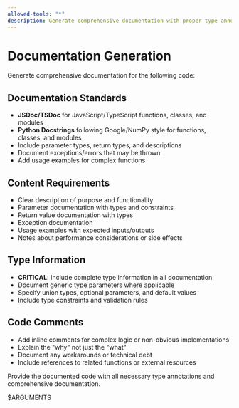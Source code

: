 ```yaml
---
allowed-tools: "*"
description: Generate comprehensive documentation with proper type annotations
---
```


# Documentation Generation

Generate comprehensive documentation for the following code:

## Documentation Standards
- **JSDoc/TSDoc** for JavaScript/TypeScript functions, classes, and modules
- **Python Docstrings** following Google/NumPy style for functions, classes, and modules
- Include parameter types, return types, and descriptions
- Document exceptions/errors that may be thrown
- Add usage examples for complex functions

## Content Requirements
- Clear description of purpose and functionality
- Parameter documentation with types and constraints
- Return value documentation with types
- Exception documentation
- Usage examples with expected inputs/outputs
- Notes about performance considerations or side effects

## Type Information
- **CRITICAL**: Include complete type information in all documentation
- Document generic type parameters where applicable
- Specify union types, optional parameters, and default values
- Include type constraints and validation rules

## Code Comments
- Add inline comments for complex logic or non-obvious implementations
- Explain the "why" not just the "what"
- Document any workarounds or technical debt
- Include references to related functions or external resources

Provide the documented code with all necessary type annotations and comprehensive documentation.

$ARGUMENTS 